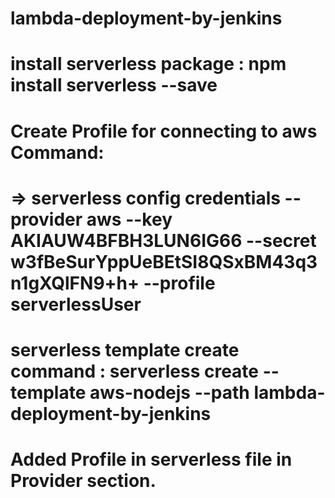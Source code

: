 # lambda-deployment-by-jenkins
# install serverless package : npm install serverless --save
# Create Profile for connecting to aws Command: 
# => serverless config credentials --provider aws --key AKIAUW4BFBH3LUN6IG66 --secret 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 --profile serverlessUser
# serverless template create command : serverless create --template aws-nodejs --path lambda-deployment-by-jenkins
# Added Profile in serverless file in Provider section. 
